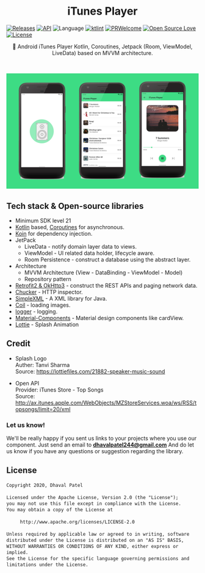 <h1 align="center">iTunes Player</h1>

<p align="center">  

[![Releases](https://img.shields.io/github/release/dhaval2404/iTunesPlayer/all.svg?style=flat-square)](https://github.com/Dhaval2404/iTunesPlayer/releases)
[![API](https://img.shields.io/badge/API-21%2B-brightgreen.svg?style=flat)](https://android-arsenal.com/api?level=21)
![Language](https://img.shields.io/badge/language-Kotlin-orange.svg)
[![ktlint](https://img.shields.io/badge/code%20style-%E2%9D%A4-FF4081.svg)](https://ktlint.github.io/)
[![PRWelcome](https://img.shields.io/badge/PRs-welcome-brightgreen.svg)](https://github.com/Dhaval2404/ImagePicker)
[![Open Source Love](https://badges.frapsoft.com/os/v1/open-source.svg?v=102)](https://opensource.org/licenses/Apache-2.0)
[![License](https://img.shields.io/badge/license-Apache%202.0-blue.svg)](https://github.com/Dhaval2404/ImagePicker/blob/master/LICENSE)
</p>

<p align="center">  
🎵 Android iTunes Player Kotlin, Coroutines, Jetpack (Room, ViewModel, LiveData) based on MVVM architecture.
</p>
</br>

<p align="center">
<img src="https://github.com/Dhaval2404/iTunesPlayer/blob/master/art/preview.png"/>
</p>

## Tech stack & Open-source libraries
- Minimum SDK level 21
- [Kotlin](https://kotlinlang.org/) based, [Coroutines](https://github.com/Kotlin/kotlinx.coroutines) for asynchronous.
- [Koin](https://insert-koin.io/) for dependency injection.
- JetPack
  - LiveData - notify domain layer data to views.
  - ViewModel - UI related data holder, lifecycle aware.
  - Room Persistence - construct a database using the abstract layer.
- Architecture
  - MVVM Architecture (View - DataBinding - ViewModel - Model)
  - Repository pattern
- [Retrofit2 & OkHttp3](https://github.com/square/retrofit) - construct the REST APIs and paging network data.
- [Chucker](https://github.com/ChuckerTeam/chucker) - HTTP inspector.
- [SimpleXML](http://simple.sourceforge.net/) - A XML library for Java.
- [Coil](https://github.com/coil-kt/coil) - loading images.
- [logger](https://github.com/orhanobut/logger) - logging.
- [Material-Components](https://github.com/material-components/material-components-android) - Material design components like cardView.
- [Lottie](https://github.com/airbnb/lottie-android) - Splash Animation

## Credit

* Splash Logo</br>
	Auther: Tanvi Sharma</br>
	Source: https://lottiefiles.com/21882-speaker-music-sound

* Open API</br>
	Provider: iTunes Store - Top Songs</br>
	Source: http://ax.itunes.apple.com/WebObjects/MZStoreServices.woa/ws/RSS/topsongs/limit=20/xml

### Let us know!

We'll be really happy if you sent us links to your projects where you use our component. Just send an email to **dhavalpatel244@gmail.com** And do let us know if you have any questions or suggestion regarding the library.

## License

    Copyright 2020, Dhaval Patel

    Licensed under the Apache License, Version 2.0 (the "License");
    you may not use this file except in compliance with the License.
    You may obtain a copy of the License at

         http://www.apache.org/licenses/LICENSE-2.0

    Unless required by applicable law or agreed to in writing, software
    distributed under the License is distributed on an "AS IS" BASIS,
    WITHOUT WARRANTIES OR CONDITIONS OF ANY KIND, either express or implied.
    See the License for the specific language governing permissions and
    limitations under the License.
    
